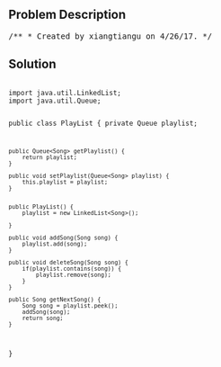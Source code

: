 <!--
<style>
  body { font-family: Arial, sans-serif; }
  .container { max-width: 100%; margin: 0 auto; padding: 10px; }
  .comment-block { max-width: 30%; background-color: #f9f9f9; padding: 10px; border-left: 5px solid #ccc; overflow-wrap: break-word; white-space: pre-wrap; }
  .code-block { background-color: #f4f4f4; padding: 10px; border: 1px solid #ddd; overflow-wrap: break-word; white-space: pre-wrap; }
</style>
-->

<div class='container'>
<h2>Problem Description</h2>
<div class='comment-block'>
<pre>
/** * Created by xiangtiangu on 4/26/17. */</pre>
</div>

<h2>Solution</h2>
<div class='code-block'>
<pre><code class='language-java'>
import java.util.LinkedList;
import java.util.Queue;

public class PlayList {
    private Queue<Song> playlist;

    public Queue<Song> getPlaylist() {
        return playlist;
    }

    public void setPlaylist(Queue<Song> playlist) {
        this.playlist = playlist;
    }


    public PlayList() {
        playlist = new LinkedList<Song>();

    }

    public void addSong(Song song) {
        playlist.add(song);
    }

    public void deleteSong(Song song) {
        if(playlist.contains(song)) {
            playlist.remove(song);
        }
    }

    public Song getNextSong() {
        Song song = playlist.peek();
        addSong(song);
        return song;
    }
}
</code></pre>
</div>
</div>

